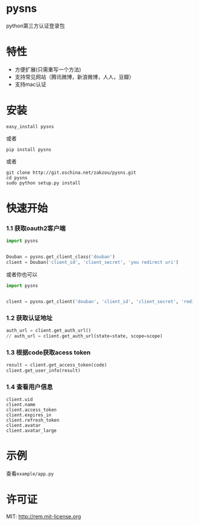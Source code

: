 pysns
================

python第三方认证登录包


特性
===============

* 方便扩展(只需重写一个方法)
* 支持常见网站（腾讯微博，新浪微博，人人，豆瓣）
* 支持mac认证


安装
================


```shell
easy_install pysns
```

或者

```shell
pip install pysns
```

或者

```shell
git clone http://git.oschina.net/zakzou/pysns.git
cd pysns
sudo python setup.py install
```


快速开始
================

### 1.1 获取oauth2客户端

```python
import pysns


Douban = pysns.get_client_class('douban')
client = Douban('client_id', 'client_secret', 'you redirect uri')
```

或者你也可以

```python
import pysns


client = pysns.get_client('douban', 'client_id', 'client_secret', 'redirect_uri')
```


### 1.2 获取认证地址

```python
auth_url = client.get_auth_url()
// auth_url = client.get_auth_url(state=state, scope=scope)
```


### 1.3 根据code获取acess token

```python
result = client.get_access_token(code)
client.get_user_info(result)
```

### 1.4 查看用户信息

```pyton
client.uid
client.name
client.access_token
client.expires_in
client.refresh_token
client.avatar
client.avatar_large
```


示例
============

查看`example/app.py`


许可证
===============

MIT: http://rem.mit-license.org
